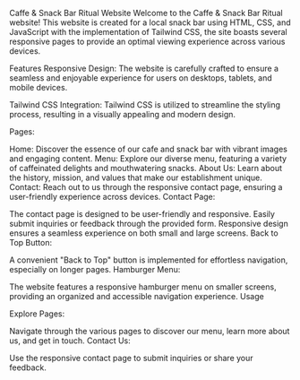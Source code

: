 Caffe & Snack Bar Ritual Website
Welcome to the Caffe & Snack Bar Ritual website! This website is created for a local snack bar using HTML, CSS, and JavaScript with the implementation of Tailwind CSS,
the site boasts several responsive pages to provide an optimal viewing experience across various devices.

Features
Responsive Design: The website is carefully crafted to ensure a seamless and enjoyable experience for users on desktops, tablets, and mobile devices.

Tailwind CSS Integration: Tailwind CSS is utilized to streamline the styling process, resulting in a visually appealing and modern design.

Pages:

Home: Discover the essence of our cafe and snack bar with vibrant images and engaging content.
Menu: Explore our diverse menu, featuring a variety of caffeinated delights and mouthwatering snacks.
About Us: Learn about the history, mission, and values that make our establishment unique.
Contact: Reach out to us through the responsive contact page, ensuring a user-friendly experience across devices.
Contact Page:

The contact page is designed to be user-friendly and responsive.
Easily submit inquiries or feedback through the provided form.
Responsive design ensures a seamless experience on both small and large screens.
Back to Top Button:

A convenient "Back to Top" button is implemented for effortless navigation, especially on longer pages.
Hamburger Menu:

The website features a responsive hamburger menu on smaller screens, providing an organized and accessible navigation experience.
Usage

Explore Pages:

Navigate through the various pages to discover our menu, learn more about us, and get in touch.
Contact Us:

Use the responsive contact page to submit inquiries or share your feedback.
